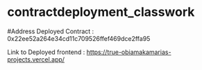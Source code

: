 # contractdeployment_classwork


#Address Deployed Contract : 0x22ee52a264e34cd11c709526ffef469dce2ffa95

Link to Deployed frontend : https://true-obiamakamarias-projects.vercel.app/
